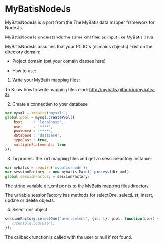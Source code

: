 MyBatisNodeJs
=============

MyBatisNodeJs is a port from the The MyBatis data mapper framework for Node.Js.

MyBatisNodeJs understands the same xml files as input like MyBatis Java.

MyBatisNodeJs assumes that your POJO's (domains objects) exist on the directory domain:

- Project
   domain (put your domain classes here)

* How to use:

1) Write your MyBatis mapping files:

To Know how to write mapping files read: 
http://mybatis.github.io/mybatis-3/

2) Create a connection to your database

```javascript
var mysql = require('mysql');
global.pool = mysql.createPool({
    host     : 'localhost',
    user     : '****',
    password : '****',
    database : 'database',
    typeCast : true,
    multipleStatements: true
});
```

3) To process the xml mapping files and get an sessionFactory instance:

```javascript
var mybatis = require('mybatis-node');
var sessionFactory  = new mybatis.Main().process(dir_xml);
global.sessionFactory = sessionFactory;
```

The string variable dir_xml points to the MyBatis mapping files directory.

The variable sessionFactory has methods for selectOne, selectList, insert, update or delete objects.

4) Select one object:

```javascript
sessionFactory.selectOne('user.select', {id: 1}, pool, function(user) {
   //console.log(user);
});
```

The callback function is called with the user or null if not found.
